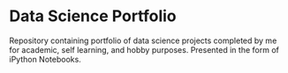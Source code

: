 # Data Science Portfolio

Repository containing portfolio of data science projects completed by me for academic, self learning, and hobby purposes. Presented in the form of iPython Notebooks.
